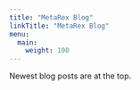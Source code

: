 ```yaml
---
title: "MetaRex Blog"
linkTitle: "MetaRex Blog"
menu:
  main:
    weight: 100
---
```



Newest blog posts are at the top.
